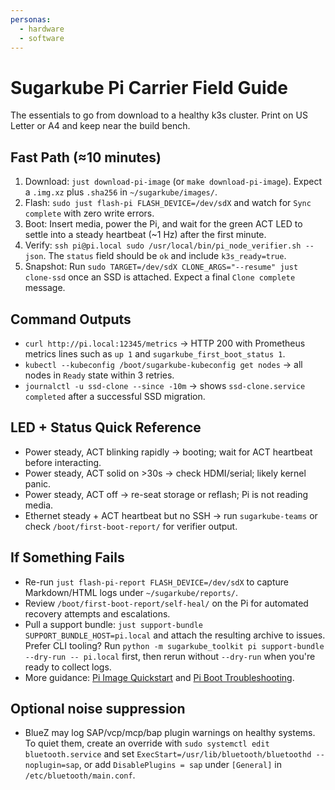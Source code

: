 ```yaml
---
personas:
  - hardware
  - software
---
```


# Sugarkube Pi Carrier Field Guide

The essentials to go from download to a healthy k3s cluster. Print on US Letter
or A4 and keep near the build bench.

## Fast Path (≈10 minutes)
1. Download: `just download-pi-image` (or `make download-pi-image`). Expect a
   `.img.xz` plus `.sha256` in `~/sugarkube/images/`.
2. Flash: `sudo just flash-pi FLASH_DEVICE=/dev/sdX` and watch for
   `Sync complete` with zero write errors.
3. Boot: Insert media, power the Pi, and wait for the green ACT LED to settle
   into a steady heartbeat (~1 Hz) after the first minute.
4. Verify: `ssh pi@pi.local sudo /usr/local/bin/pi_node_verifier.sh --json`. The
   `status` field should be `ok` and include `k3s_ready=true`.
5. Snapshot: Run `sudo TARGET=/dev/sdX CLONE_ARGS="--resume" just clone-ssd`
   once an SSD is attached. Expect a final `Clone complete` message.

## Command Outputs
- `curl http://pi.local:12345/metrics` → HTTP 200 with Prometheus metrics lines
  such as `up 1` and `sugarkube_first_boot_status 1`.
- `kubectl --kubeconfig /boot/sugarkube-kubeconfig get nodes` → all nodes in
  `Ready` state within 3 retries.
- `journalctl -u ssd-clone --since -10m` → shows `ssd-clone.service completed`
  after a successful SSD migration.

## LED + Status Quick Reference
- Power steady, ACT blinking rapidly → booting; wait for ACT heartbeat before
  interacting.
- Power steady, ACT solid on >30s → check HDMI/serial; likely kernel panic.
- Power steady, ACT off → re-seat storage or reflash; Pi is not reading media.
- Ethernet steady + ACT heartbeat but no SSH → run `sugarkube-teams` or check
  `/boot/first-boot-report/` for verifier output.

## If Something Fails
- Re-run `just flash-pi-report FLASH_DEVICE=/dev/sdX` to capture Markdown/HTML
  logs under `~/sugarkube/reports/`.
- Review `/boot/first-boot-report/self-heal/` on the Pi for automated recovery
  attempts and escalations.
- Pull a support bundle: `just support-bundle SUPPORT_BUNDLE_HOST=pi.local` and
  attach the resulting archive to issues. Prefer CLI tooling? Run
  `python -m sugarkube_toolkit pi support-bundle --dry-run -- pi.local` first, then rerun without
  `--dry-run` when you're ready to collect logs.
- More guidance: [Pi Image Quickstart](./pi_image_quickstart.md) and
  [Pi Boot Troubleshooting](./pi_boot_troubleshooting.md).

## Optional noise suppression
- BlueZ may log SAP/vcp/mcp/bap plugin warnings on healthy systems. To quiet
  them, create an override with `sudo systemctl edit bluetooth.service` and set
  `ExecStart=/usr/lib/bluetooth/bluetoothd --noplugin=sap`, or add
  `DisablePlugins = sap` under `[General]` in `/etc/bluetooth/main.conf`.
